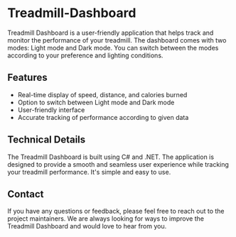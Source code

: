 # Treadmill-Dashboard

Treadmill Dashboard is a user-friendly application that helps track and monitor the performance of your treadmill. The dashboard comes with two modes: Light mode and Dark mode. You can switch between the modes according to your preference and lighting conditions.

## Features
- Real-time display of speed, distance, and calories burned
- Option to switch between Light mode and Dark mode
- User-friendly interface
- Accurate tracking of performance according to given data 

## Technical Details
The Treadmill Dashboard is built using C# and .NET. The application is designed to provide a smooth and seamless user experience while tracking your treadmill performance. It's simple and easy to use.

## Contact
If you have any questions or feedback, please feel free to reach out to the project maintainers. We are always looking for ways to improve the Treadmill Dashboard and would love to hear from you.
